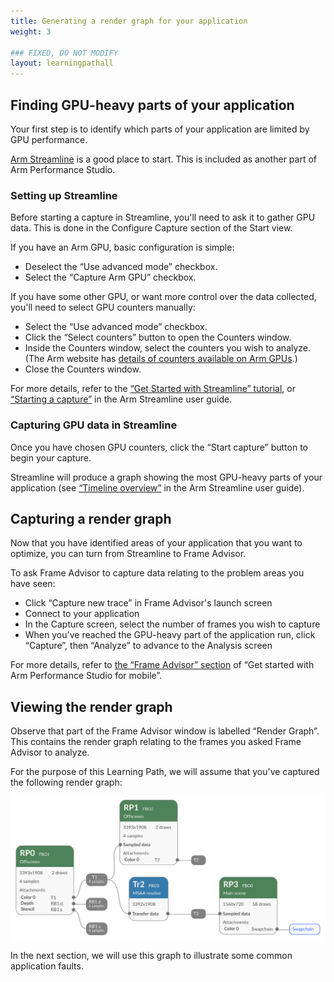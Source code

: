```yaml
---
title: Generating a render graph for your application
weight: 3

### FIXED, DO NOT MODIFY
layout: learningpathall
---
```


## Finding GPU-heavy parts of your application

Your first step is to identify which parts of your application are limited by GPU performance.

[Arm Streamline](https://developer.arm.com/Tools%20and%20Software/Streamline%20Performance%20Analyzer) is a good place to start. This is included as another part of Arm Performance Studio.

### Setting up Streamline

Before starting a capture in Streamline, you'll need to ask it to gather GPU data. This is done in the Configure Capture section of the Start view.

If you have an Arm GPU, basic configuration is simple:
- Deselect the “Use advanced mode” checkbox.
- Select the “Capture Arm GPU” checkbox.

If you have some other GPU, or want more control over the data collected, you'll need to select GPU counters manually:
- Select the “Use advanced mode” checkbox.
- Click the “Select counters” button to open the Counters window.
- Inside the Counters window, select the counters you wish to analyze. (The Arm website has [details of counters available on Arm GPUs](https://developer.arm.com/documentation#numberOfResults=48&q=Performance%20Counters&sort=relevancy&f:@navigationhierarchiesproducts=[IP%20Products,Graphics%20and%20Multimedia%20Processors,Mali%20GPUs]).)
- Close the Counters window.

For more details, refer to the [“Get Started with Streamline” tutorial](https://developer.arm.com/documentation/102477/0900/Overview), or [“Starting a capture”](https://developer.arm.com/documentation/101816/0905/Capture-a-Streamline-profile/Starting-a-capture) in the Arm Streamline user guide.

### Capturing GPU data in Streamline

Once you have chosen GPU counters, click the “Start capture” button to begin your capture.

Streamline will produce a graph showing the most GPU-heavy parts of your application (see [“Timeline overview”](https://developer.arm.com/documentation/101816/0905/Analyze-your-capture/Timeline-overview?lang=en) in the Arm Streamline user guide).

## Capturing a render graph

Now that you have identified areas of your application that you want to optimize, you can turn from Streamline to Frame Advisor.

To ask Frame Advisor to capture data relating to the problem areas you have seen:

- Click “Capture new trace” in Frame Advisor's launch screen
- Connect to your application
- In the Capture screen, select the number of frames you wish to capture
- When you've reached the GPU-heavy part of the application run, click “Capture”, then “Analyze” to advance to the Analysis screen

For more details, refer to [the “Frame Advisor” section](../../ams/fa) of “Get started with Arm Performance Studio for mobile”.

## Viewing the render graph

Observe that part of the Frame Advisor window is labelled “Render Graph”. This contains the render graph relating to the frames you asked Frame Advisor to analyze.

For the purpose of this Learning Path, we will assume that you've captured the following render graph:

![An inefficient render graph in need of optimization#center](inefficient-render-graph.svg "Figure 2. An inefficient render graph in need of optimization")

In the next section, we will use this graph to illustrate some common application faults.
